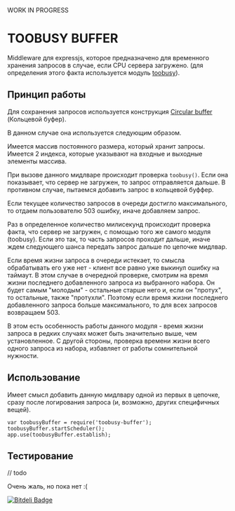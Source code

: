 WORK IN PROGRESS

# TOOBUSY BUFFER

Middleware для expressjs, которое предназначено для временного хранения запросов в случае, если CPU сервера загружено.
(для определения этого факта используется модуль [toobusy](https://github.com/lloyd/node-toobusy)).

## Принцип работы

Для сохранения запросов используется конструкция [Circular buffer](http://en.wikipedia.org/wiki/Circular_buffer) (Кольцевой буфер).

В данном случае она используется следующим образом.

Имеется массив постоянного размера, который хранит запросы. Имеется 2 индекса, которые указывают на входные и выходные
элементы массива.

При вызове данного мидлваре происходит проверка `toobusy()`.
Если она показывает, что сервер не загружен, то запрос отправляется дальше.
В противном случае, пытаемся добавить запрос в кольцевой буффер.

Если текущее количество запросов в очереди достигло максимального, то отдаем пользователю 503 ошибку, иначе добавляем запрос.

Раз в определенное количество милисекунд происходит проверка факта, что сервер не загружен, с помощью того же самого модуля (toobusy).
Если это так, то часть запросов проходит дальше, иначе ждем следующего шанса передать запрос дальше по цепочке мидлвар.

Если время жизни запроса в очереди истекает, то смысла обрабатывать его уже нет - клиент все равно уже выкинул ошибку на таймаут.
В этом случае в очередной проверке, смотрим на время жизни последнего добавленного запроса из выбранного набора.
Он будет самым "молодым" - остальные старше него и, если он "протух", то остальные, также "протухли".
Поэтому если время жизни последнего добавленного запроса больше максимального, то для всех запросов возвращаем 503.

В этом есть особенность работы данного модуля - время жизни запроса в редких случаях может быть значительно выше,
чем установленное. С другой стороны, проверка времени жизни всего одного запроса из набора, избавляет от работы сомнительной нужности.

## Использование

Имеет смысл добавить данную мидлвару одной из первых в цепочке, сразу после логирования запроса (и, возможно, других специфичных вещей).

    var toobusyBuffer = require('toobusy-buffer');
    toobusyBuffer.startScheduler();
    app.use(toobusyBuffer.establish);


## Тестирование

// todo

Очень жаль, но пока нет :(



[![Bitdeli Badge](https://d2weczhvl823v0.cloudfront.net/swvitaliy/node-toobusy-buffer/trend.png)](https://bitdeli.com/free "Bitdeli Badge")

